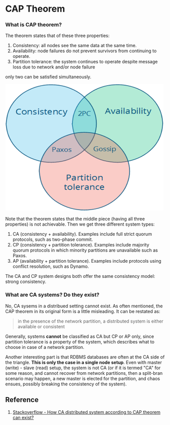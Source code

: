 # CAP Theorem
### What is CAP theorem?
The theorem states that of these three properties:
1. Consistency: all nodes see the same data at the same time.
2. Availability: node failures do not prevent survivors from continuing to operate.
3. Partition tolerance: the system continues to operate despite message loss due to network and/or node failure 

only two can be satisfied simultaneously.

<img src="https://github.com/gauxs/sysd/blob/master/media/image/CAP.png?raw=true" width="500" height="400">

Note that the theorem states that the middle piece (having all three properties) is not achievable. Then we get three different system types:
1. CA (consistency + availability). Examples include full strict quorum protocols, such as two-phase commit.
2. CP (consistency + partition tolerance). Examples include majority quorum protocols in which minority partitions are unavailable such as Paxos.
3. AP (availability + partition tolerance). Examples include protocols using conflict resolution, such as Dynamo.

The CA and CP system designs both offer the same consistency model: strong consistency. 

### What are CA systems? Do they exist?
No, CA sysems in a distribued setting cannot exist. As often mentioned, the CAP theorem in its original form is a little misleading. It can be restated as:
> in the presence of the network partition, a distributed system is either available or consistent

Generally, systems **cannot** be classified as CA but CP or AP only, since partition tolerance is a property of the system, which describes what to choose in case of a network partition. 

Another interesting part is that RDBMS databases are often at the CA side of the triangle. **This is only the case in a single node setup**. Even with master (write) - slave (read) setup, the system is not CA (or if it is termed "CA" for some reason, and cannot recover from network partitions, then a split-bran scenario may happen, a new master is elected for the partition, and chaos ensues, possibly breaking the consistency of the system).

## Reference
1. [Stackoverflow - How CA distributed system according to CAP theorem can exist?](https://stackoverflow.com/questions/47539213/how-ca-distributed-system-according-to-cap-theorem-can-exist)
